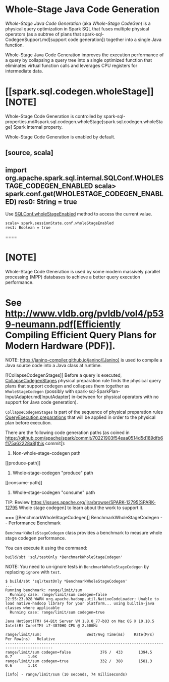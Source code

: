 # Whole-Stage Java Code Generation

*Whole-Stage Java Code Generation* (aka _Whole-Stage CodeGen_) is a physical query optimization in Spark SQL that fuses multiple physical operators (as a subtree of plans that spark-sql-CodegenSupport.md[support code generation]) together into a single Java function.

Whole-Stage Java Code Generation improves the execution performance of a query by collapsing a query tree into a single optimized function that eliminates virtual function calls and leverages CPU registers for intermediate data.

[[spark.sql.codegen.wholeStage]]
[NOTE]
====
Whole-Stage Code Generation is controlled by spark-sql-properties.md#spark.sql.codegen.wholeStage[spark.sql.codegen.wholeStage] Spark internal property.

Whole-Stage Code Generation is enabled by default.

[source, scala]
----
import org.apache.spark.sql.internal.SQLConf.WHOLESTAGE_CODEGEN_ENABLED
scala> spark.conf.get(WHOLESTAGE_CODEGEN_ENABLED)
res0: String = true
----

Use [SQLConf.wholeStageEnabled](SQLConf.md#wholeStageEnabled) method to access the current value.

```text
scala> spark.sessionState.conf.wholeStageEnabled
res1: Boolean = true
```
====

[NOTE]
====
Whole-Stage Code Generation is used by some modern massively parallel processing (MPP) databases to achieve a better query execution performance.

See http://www.vldb.org/pvldb/vol4/p539-neumann.pdf[Efficiently Compiling Efficient Query Plans for Modern Hardware (PDF)].
====

NOTE: https://janino-compiler.github.io/janino/[Janino] is used to compile a Java source code into a Java class at runtime.

[[CollapseCodegenStages]]
Before a query is executed, [CollapseCodegenStages](physical-optimizations/CollapseCodegenStages.md) physical preparation rule finds the physical query plans that support codegen and collapses them together as `WholeStageCodegen` (possibly with spark-sql-SparkPlan-InputAdapter.md[InputAdapter] in-between for physical operators with no support for Java code generation).

`CollapseCodegenStages` is part of the sequence of physical preparation rules [QueryExecution.preparations](QueryExecution.md#preparations) that will be applied in order to the physical plan before execution.

There are the following code generation paths (as coined in https://github.com/apache/spark/commit/70221903f54eaa0514d5d189dfb6f175a62228a8[this commit]):

1. Non-whole-stage-codegen path

[[produce-path]]
1. Whole-stage-codegen "produce" path

[[consume-path]]
1. Whole-stage-codegen "consume" path

TIP: Review https://issues.apache.org/jira/browse/SPARK-12795[SPARK-12795 Whole stage codegen] to learn about the work to support it.

=== [[BenchmarkWholeStageCodegen]] BenchmarkWholeStageCodegen -- Performance Benchmark

`BenchmarkWholeStageCodegen` class provides a benchmark to measure whole stage codegen performance.

You can execute it using the command:

```
build/sbt 'sql/testOnly *BenchmarkWholeStageCodegen'
```

NOTE: You need to un-ignore tests in `BenchmarkWholeStageCodegen` by replacing `ignore` with `test`.

```
$ build/sbt 'sql/testOnly *BenchmarkWholeStageCodegen'
...
Running benchmark: range/limit/sum
  Running case: range/limit/sum codegen=false
22:55:23.028 WARN org.apache.hadoop.util.NativeCodeLoader: Unable to load native-hadoop library for your platform... using builtin-java classes where applicable
  Running case: range/limit/sum codegen=true

Java HotSpot(TM) 64-Bit Server VM 1.8.0_77-b03 on Mac OS X 10.10.5
Intel(R) Core(TM) i7-4870HQ CPU @ 2.50GHz

range/limit/sum:                    Best/Avg Time(ms)    Rate(M/s)   Per Row(ns)   Relative
-------------------------------------------------------------------------------------------
range/limit/sum codegen=false             376 /  433       1394.5           0.7       1.0X
range/limit/sum codegen=true              332 /  388       1581.3           0.6       1.1X

[info] - range/limit/sum (10 seconds, 74 milliseconds)
```
